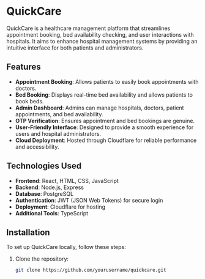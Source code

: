 # QuickCare

QuickCare is a healthcare management platform that streamlines appointment booking, bed availability checking, and user interactions with hospitals. It aims to enhance hospital management systems by providing an intuitive interface for both patients and administrators.

## Features

- **Appointment Booking**: Allows patients to easily book appointments with doctors.
- **Bed Booking**: Displays real-time bed availability and allows patients to book beds.
- **Admin Dashboard**: Admins can manage hospitals, doctors, patient appointments, and bed availability.
- **OTP Verification**: Ensures appointment and bed bookings are genuine.
- **User-Friendly Interface**: Designed to provide a smooth experience for users and hospital administrators.
- **Cloud Deployment**: Hosted through Cloudflare for reliable performance and accessibility.

## Technologies Used

- **Frontend**: React, HTML, CSS, JavaScript
- **Backend**: Node.js, Express
- **Database**: PostgreSQL
- **Authentication**: JWT (JSON Web Tokens) for secure login
- **Deployment**: Cloudflare for hosting
- **Additional Tools**: TypeScript

## Installation

To set up QuickCare locally, follow these steps:

1. Clone the repository:
   ```bash
   git clone https://github.com/yourusername/quickcare.git
